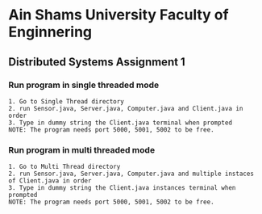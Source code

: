 # Ain Shams University Faculty of Enginnering
## Distributed Systems Assignment 1
### Run program in single threaded mode
    1. Go to Single Thread directory 
    2. run Sensor.java, Server.java, Computer.java and Client.java in order
    3. Type in dummy string the Client.java terminal when prompted
    NOTE: The program needs port 5000, 5001, 5002 to be free.

### Run program in multi threaded mode
    1. Go to Multi Thread directory 
    2. run Sensor.java, Server.java, Computer.java and multiple instaces of Client.java in order
    3. Type in dummy string the Client.java instances terminal when prompted
    NOTE: The program needs port 5000, 5001, 5002 to be free.